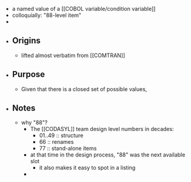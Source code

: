 - a named value of a [[COBOL variable/condition variable]]
- colloquially: "88-level item"
-
- ## Origins
	- lifted almost verbatim from [[COMTRAN]]
- ## Purpose
	- Given that there is a closed set of possible values,
- ## Notes
	- why "88"?
		- The [[CODASYL]] team design level numbers in decades:
			- 01..49 :: structure
			- 66 :: renames
			- 77 :: stand-alone items
		- at that time in the design process, "88" was the next available slot
			- it also makes it easy to spot in a listing
		-